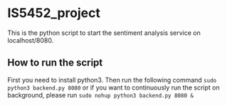 # IS5452_project
This is the python script to start the sentiment analysis service on localhost/8080.
## How to run the script
First you need to install python3.
Then run the following command
`sudo python3 backend.py 8080`
or if you want to continuously run the script on background, please run
`sudo nohup python3 backend.py 8080 &`
